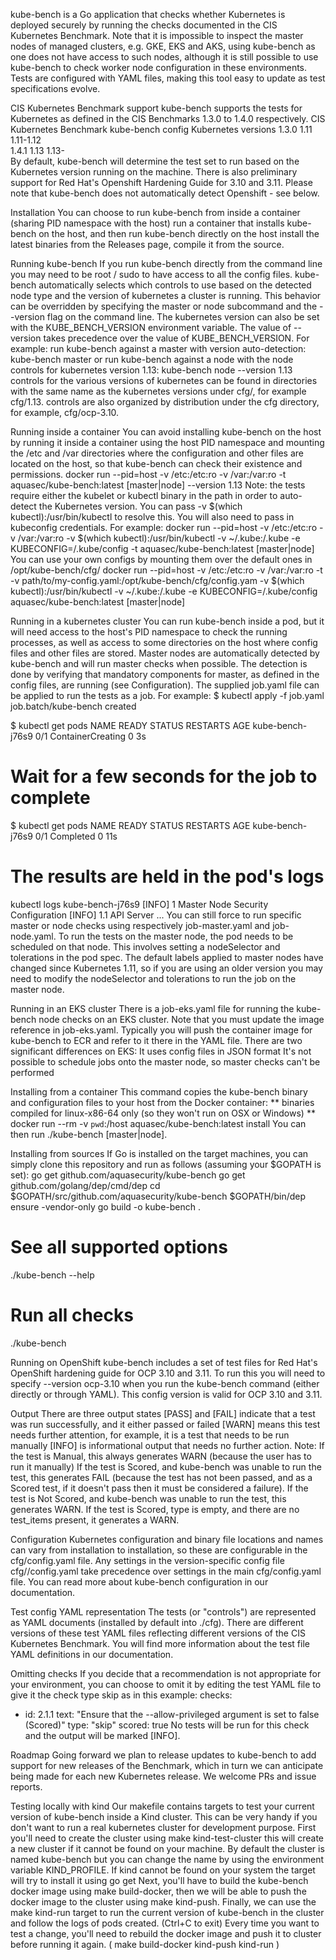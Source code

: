 kube-bench is a Go application that checks whether Kubernetes is deployed securely by running the checks documented in the CIS Kubernetes Benchmark.
Note that it is impossible to inspect the master nodes of managed clusters, e.g. GKE, EKS and AKS, using kube-bench as one does not have access to such nodes, although it is still possible to use kube-bench to check worker node configuration in these environments.
Tests are configured with YAML files, making this tool easy to update as test specifications evolve.


CIS Kubernetes Benchmark support
kube-bench supports the tests for Kubernetes as defined in the CIS Benchmarks 1.3.0 to 1.4.0 respectively.
   CIS Kubernetes Benchmark kube-bench config Kubernetes versions 
    1.3.0	 1.11	 1.11-1.12	 
  1.4.1	 1.13	 1.13-	 
  By default, kube-bench will determine the test set to run based on the Kubernetes version running on the machine.
There is also preliminary support for Red Hat's Openshift Hardening Guide for 3.10 and 3.11. Please note that kube-bench does not automatically detect Openshift - see below.

Installation
You can choose to
run kube-bench from inside a container (sharing PID namespace with the host)
run a container that installs kube-bench on the host, and then run kube-bench directly on the host
install the latest binaries from the Releases page,
compile it from the source.

Running kube-bench
If you run kube-bench directly from the command line you may need to be root / sudo to have access to all the config files.
kube-bench automatically selects which controls to use based on the detected node type and the version of kubernetes a cluster is running. This behavior can be overridden by specifying the master or node subcommand and the --version flag on the command line.
The kubernetes version can also be set with the KUBE_BENCH_VERSION environment variable. The value of --version takes precedence over the value of KUBE_BENCH_VERSION.
For example: run kube-bench against a master with version auto-detection:
kube-bench master
or run kube-bench against a node with the node controls for kubernetes version 1.13:
kube-bench node --version 1.13
controls for the various versions of kubernetes can be found in directories with the same name as the kubernetes versions under cfg/, for example cfg/1.13. controls are also organized by distribution under the cfg directory, for example, cfg/ocp-3.10.

Running inside a container
You can avoid installing kube-bench on the host by running it inside a container using the host PID namespace and mounting the /etc and /var directories where the configuration and other files are located on the host, so that kube-bench can check their existence and permissions.
docker run --pid=host -v /etc:/etc:ro -v /var:/var:ro -t aquasec/kube-bench:latest [master|node] --version 1.13
Note: the tests require either the kubelet or kubectl binary in the path in order to auto-detect the Kubernetes version. You can pass -v $(which kubectl):/usr/bin/kubectl to resolve this. You will also need to pass in kubeconfig credentials. For example:
docker run --pid=host -v /etc:/etc:ro -v /var:/var:ro -v $(which kubectl):/usr/bin/kubectl -v ~/.kube:/.kube -e KUBECONFIG=/.kube/config -t aquasec/kube-bench:latest [master|node] 
You can use your own configs by mounting them over the default ones in /opt/kube-bench/cfg/
docker run --pid=host -v /etc:/etc:ro -v /var:/var:ro -t -v path/to/my-config.yaml:/opt/kube-bench/cfg/config.yam -v $(which kubectl):/usr/bin/kubectl -v ~/.kube:/.kube -e KUBECONFIG=/.kube/config aquasec/kube-bench:latest [master|node]

Running in a kubernetes cluster
You can run kube-bench inside a pod, but it will need access to the host's PID namespace to check the running processes, as well as access to some directories on the host where config files and other files are stored.
Master nodes are automatically detected by kube-bench and will run master checks when possible. The detection is done by verifying that mandatory components for master, as defined in the config files, are running (see Configuration).
The supplied job.yaml file can be applied to run the tests as a job. For example:
$ kubectl apply -f job.yaml
job.batch/kube-bench created

$ kubectl get pods
NAME                      READY   STATUS              RESTARTS   AGE
kube-bench-j76s9   0/1     ContainerCreating   0          3s

# Wait for a few seconds for the job to complete
$ kubectl get pods
NAME                      READY   STATUS      RESTARTS   AGE
kube-bench-j76s9   0/1     Completed   0          11s

# The results are held in the pod's logs
kubectl logs kube-bench-j76s9
[INFO] 1 Master Node Security Configuration
[INFO] 1.1 API Server
...
You can still force to run specific master or node checks using respectively job-master.yaml and job-node.yaml.
To run the tests on the master node, the pod needs to be scheduled on that node. This involves setting a nodeSelector and tolerations in the pod spec.
The default labels applied to master nodes have changed since Kubernetes 1.11, so if you are using an older version you may need to modify the nodeSelector and tolerations to run the job on the master node.

Running in an EKS cluster
There is a job-eks.yaml file for running the kube-bench node checks on an EKS cluster. Note that you must update the image reference in job-eks.yaml. Typically you will push the container image for kube-bench to ECR and refer to it there in the YAML file.
There are two significant differences on EKS:
It uses config files in JSON format
It's not possible to schedule jobs onto the master node, so master checks can't be performed

Installing from a container
This command copies the kube-bench binary and configuration files to your host from the Docker container: ** binaries compiled for linux-x86-64 only (so they won't run on OSX or Windows) **
docker run --rm -v `pwd`:/host aquasec/kube-bench:latest install
You can then run ./kube-bench [master|node].

Installing from sources
If Go is installed on the target machines, you can simply clone this repository and run as follows (assuming your $GOPATH is set):
go get github.com/aquasecurity/kube-bench
go get github.com/golang/dep/cmd/dep
cd $GOPATH/src/github.com/aquasecurity/kube-bench
$GOPATH/bin/dep ensure -vendor-only
go build -o kube-bench .

# See all supported options
./kube-bench --help

# Run all checks
./kube-bench

Running on OpenShift
kube-bench includes a set of test files for Red Hat's OpenShift hardening guide for OCP 3.10 and 3.11. To run this you will need to specify --version ocp-3.10 when you run the kube-bench command (either directly or through YAML). This config version is valid for OCP 3.10 and 3.11.

Output
There are three output states
[PASS] and [FAIL] indicate that a test was run successfully, and it either passed or failed
[WARN] means this test needs further attention, for example, it is a test that needs to be run manually
[INFO] is informational output that needs no further action.
Note:
If the test is Manual, this always generates WARN (because the user has to run it manually)
If the test is Scored, and kube-bench was unable to run the test, this generates FAIL (because the test has not been passed, and as a Scored test, if it doesn't pass then it must be considered a failure).
If the test is Not Scored, and kube-bench was unable to run the test, this generates WARN.
If the test is Scored, type is empty, and there are no test_items present, it generates a WARN.

Configuration
Kubernetes configuration and binary file locations and names can vary from installation to installation, so these are configurable in the cfg/config.yaml file.
Any settings in the version-specific config file cfg/<version>/config.yaml take precedence over settings in the main cfg/config.yaml file.
You can read more about kube-bench configuration in our documentation.

Test config YAML representation
The tests (or "controls") are represented as YAML documents (installed by default into ./cfg). There are different versions of these test YAML files reflecting different versions of the CIS Kubernetes Benchmark. You will find more information about the test file YAML definitions in our documentation.

Omitting checks
If you decide that a recommendation is not appropriate for your environment, you can choose to omit it by editing the test YAML file to give it the check type skip as in this example:
  checks:
  - id: 2.1.1
    text: "Ensure that the --allow-privileged argument is set to false (Scored)"
    type: "skip"
    scored: true
No tests will be run for this check and the output will be marked [INFO].

Roadmap
Going forward we plan to release updates to kube-bench to add support for new releases of the Benchmark, which in turn we can anticipate being made for each new Kubernetes release.
We welcome PRs and issue reports.

Testing locally with kind
Our makefile contains targets to test your current version of kube-bench inside a Kind cluster. This can be very handy if you don't want to run a real kubernetes cluster for development purpose.
First you'll need to create the cluster using make kind-test-cluster this will create a new cluster if it cannot be found on your machine. By default the cluster is named kube-bench but you can change the name by using the environment variable KIND_PROFILE.
If kind cannot be found on your system the target will try to install it using go get
Next, you'll have to build the kube-bench docker image using make build-docker, then we will be able to push the docker image to the cluster using make kind-push.
Finally, we can use the make kind-run target to run the current version of kube-bench in the cluster and follow the logs of pods created. (Ctrl+C to exit)
Every time you want to test a change, you'll need to rebuild the docker image and push it to cluster before running it again. ( make build-docker kind-push kind-run )